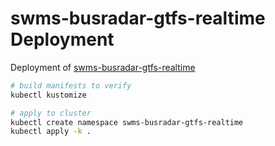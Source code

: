 # swms-busradar-gtfs-realtime Deployment

Deployment of [swms-busradar-gtfs-realtime](https://github.com/codeformuenster/swms-busradar-gtfs-realtime)

```bash
# build manifests to verify
kubectl kustomize

# apply to cluster
kubectl create namespace swms-busradar-gtfs-realtime
kubectl apply -k .
```
